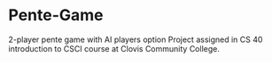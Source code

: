 # Pente-Game
2-player pente game with AI players option
Project assigned in CS 40 introduction to CSCI course at Clovis Community College.
